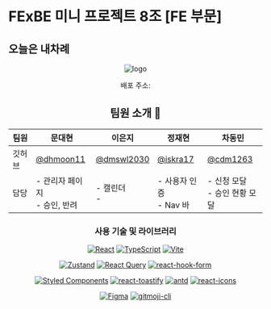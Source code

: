 # FExBE 미니 프로젝트 8조 [FE 부문]
## 오늘은 내차례
<div align="center">

  ![logo](https://github.com/MINI-TEAM8-FC/FE_my_turn/blob/dev/src/assets/logo_2.png?raw=true) 
  

배포 주소: 




## 팀원 소개 👤

| 팀원 | 문대현| 이은지 | 정재현 | 차동민 | 
|------|-------|-------|--------|-------|
| 깃허브 | [@dhmoon11](https://github.com/dhmoon11) | [@dmswl2030](https://github.com/dmswl2030) | [@iskra17](https://github.com/iskra17) | [@cdm1263](https://github.com/cdm1263) | 
| 담당 | - 관리자 페이지<br /> - 승인, 반려  | - 캘린더 <br /> -  | - 사용자 인증<br /> - Nav 바 | - 신청 모달 <br /> - 승인 현황 모달 <br /> | 


### 사용 기술 및 라이브러리
[![React](https://img.shields.io/badge/-React-61DAFB?logo=react&logoColor=white)](https://reactjs.org/)
[![TypeScript](https://img.shields.io/badge/-TypeScript-007ACC?logo=typescript&logoColor=white)](https://www.typescriptlang.org/)
[![Vite](https://img.shields.io/badge/-Vite-646CFF?logo=vite&logoColor=white)](https://vitejs.dev/)

[![Zustand](https://img.shields.io/badge/-Zustand-FF9E0F?logo=zustand&logoColor=white)](https://github.com/pmndrs/zustand)
[![React Query](https://img.shields.io/badge/-React%20Query-FF4154?logo=react-query&logoColor=white)](https://react-query.tanstack.com/)
[![react-hook-form](https://img.shields.io/badge/-react--hook--form-61DAFB?logo=react&logoColor=white)](https://react-hook-form.com/)

[![Styled Components](https://img.shields.io/badge/-Styled%20Components-DB7093?logo=styled-components&logoColor=white)](https://styled-components.com/)
[![react-toastify](https://img.shields.io/badge/-react--toastify-61DAFB?logo=react&logoColor=white)](https://fkhadra.github.io/react-toastify/)
[![antd](https://img.shields.io/badge/-Ant%20Design-0170FE?logo=ant-design&logoColor=white)](https://ant.design/)
[![react-icons](https://img.shields.io/badge/-react--icons-61DAFB?logo=react&logoColor=white)](https://react-icons.github.io/react-icons/)

[![Figma](https://img.shields.io/badge/-Figma-F24E1E?logo=figma&logoColor=white)](https://www.figma.com/)
[![gitmoji-cli](https://img.shields.io/badge/-gitmoji--cli-F1502F?logo=git&logoColor=white)](https://github.com/carloscuesta/gitmoji-cli)




